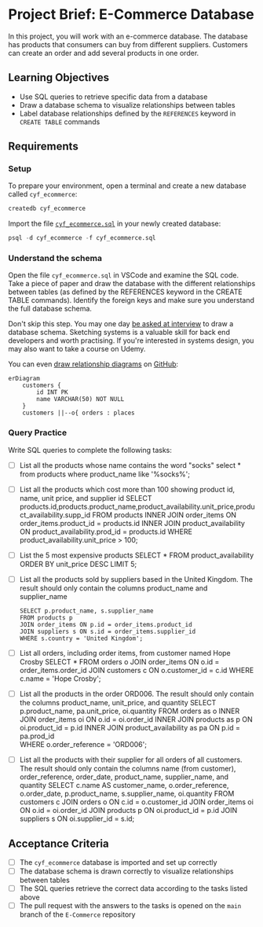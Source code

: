 # Project Brief: E-Commerce Database

In this project, you will work with an e-commerce database. The database has products that consumers can buy from different suppliers. Customers can create an order and add several products in one order.

## Learning Objectives

- Use SQL queries to retrieve specific data from a database
- Draw a database schema to visualize relationships between tables
- Label database relationships defined by the `REFERENCES` keyword in `CREATE TABLE` commands

## Requirements

### Setup

To prepare your environment, open a terminal and create a new database called `cyf_ecommerce`:

```sql
createdb cyf_ecommerce
```

Import the file [`cyf_ecommerce.sql`](./cyf_ecommerce.sql) in your newly created database:

```sql
psql -d cyf_ecommerce -f cyf_ecommerce.sql
```

### Understand the schema

Open the file `cyf_ecommerce.sql` in VSCode and examine the SQL code. Take a piece of paper and draw the database with the different relationships between tables (as defined by the REFERENCES keyword in the CREATE TABLE commands). Identify the foreign keys and make sure you understand the full database schema.

Don't skip this step. You may one day [be asked at interview](https://monzo.com/blog/2022/03/23/demystifying-the-backend-engineering-interview-process) to draw a database schema. Sketching systems is a valuable skill for back end developers and worth practising. If you're interested in systems design, you may also want to take a course on Udemy.

You can even [draw relationship diagrams](https://mermaid.js.org/syntax/entityRelationshipDiagram.html) on [GitHub](https://docs.github.com/en/get-started/writing-on-github/working-with-advanced-formatting/creating-diagrams):

```mermaid
erDiagram
    customers {
        id INT PK
        name VARCHAR(50) NOT NULL
    }
    customers ||--o{ orders : places
```

### Query Practice

Write SQL queries to complete the following tasks:

- [ ] List all the products whose name contains the word "socks"
      select \*
      from products
      where product_name like '%socks%';

- [ ] List all the products which cost more than 100 showing product id, name, unit price, and supplier id
      SELECT products.id,products.product_name,product_availability.unit_price,product_availability.supp_id
      FROM products
      INNER JOIN order_items ON order_items.product_id = products.id
      INNER JOIN product_availability ON product_availability.prod_id = products.id
      WHERE product_availability.unit_price > 100;

- [ ] List the 5 most expensive products
      SELECT \* FROM product_availability
      ORDER BY unit_price DESC
      LIMIT 5;

- [ ] List all the products sold by suppliers based in the United Kingdom. The result should only contain the columns product_name and supplier_name

      SELECT p.product_name, s.supplier_name
      FROM products p
      JOIN order_items ON p.id = order_items.product_id
      JOIN suppliers s ON s.id = order_items.supplier_id
      WHERE s.country = 'United Kingdom';

- [ ] List all orders, including order items, from customer named Hope Crosby
      SELECT \*
      FROM orders o
      JOIN order_items ON o.id = order_items.order_id
      JOIN customers c ON o.customer_id = c.id
      WHERE c.name = 'Hope Crosby';
- [ ] List all the products in the order ORD006. The result should only contain the columns product_name, unit_price, and quantity
      SELECT p.product_name, pa.unit_price, oi.quantity
      FROM orders as o
      INNER JOIN order_items oi ON o.id = oi.order_id
      INNER JOIN products as p ON oi.product_id = p.id
      INNER JOIN product_availability as pa ON p.id = pa.prod_id  
       WHERE o.order_reference = 'ORD006';
- [ ] List all the products with their supplier for all orders of all customers. The result should only contain the columns name (from customer), order_reference, order_date, product_name, supplier_name, and quantity
      SELECT c.name AS customer_name, o.order_reference, o.order_date, p.product_name, s.supplier_name, oi.quantity
      FROM customers c
      JOIN orders o ON c.id = o.customer_id
      JOIN order_items oi ON o.id = oi.order_id
      JOIN products p ON oi.product_id = p.id
      JOIN suppliers s ON oi.supplier_id = s.id;

## Acceptance Criteria

- [ ] The `cyf_ecommerce` database is imported and set up correctly
- [ ] The database schema is drawn correctly to visualize relationships between tables
- [ ] The SQL queries retrieve the correct data according to the tasks listed above
- [ ] The pull request with the answers to the tasks is opened on the `main` branch of the `E-Commerce` repository
